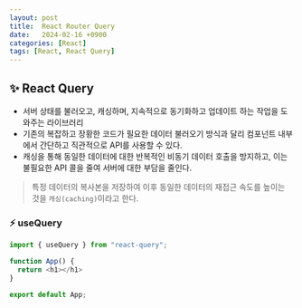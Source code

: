 ```yaml
---
layout: post
title:  React Router Query
date:   2024-02-16 +0900
categories: [React]
tags: [React, React Query]
---
```



## ✨ React Query

- 서버 상태를 불러오고, 캐싱하며, 지속적으로 동기화하고 업데이트 하는 작업을 도와주는 라이브러리
- 기존의 복잡하고 장황한 코드가 필요한 데이터 불러오기 방식과 달리 컴포넌트 내부에서 간단하고 직관적으로 API를 사용할 수 있다.
- 캐싱을 통해 동일한 데이터에 대한 반복적인 비동기 데이터 호출을 방지하고, 이는 불필요한 API 콜을 줄여 서버에 대한 부담을 줄인다.

> 특정 데이터의 복사본을 저장하여 이후 동일한 데이터의 재접근 속도를 높이는 것을 `캐싱(caching)`이라고 한다.

### ⚡ useQuery

```javascript
import { useQuery } from "react-query";

function App() {
  return <h1></h1>
}

export default App;
```